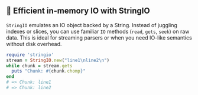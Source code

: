 ## 🐛 Efficient in-memory IO with StringIO

`StringIO` emulates an IO object backed by a String. Instead of juggling indexes or slices, you can use familiar `IO` methods (`read`, `gets`, `seek`) on raw data. This is ideal for streaming parsers or when you need IO-like semantics without disk overhead.

```ruby
require 'stringio'
stream = StringIO.new("line1\nline2\n")
while chunk = stream.gets
  puts "Chunk: #{chunk.chomp}"
end
# => Chunk: line1
# => Chunk: line2
```